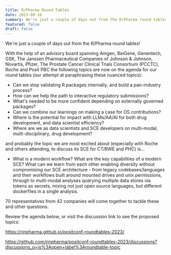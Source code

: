 ```yaml
---
title: R/Pharma Round Tables
date: 2023-09-16
summary: We're just a couple of days out from the R/Pharma round tables!
featured: false
draft: false
---
```


We're just a couple of days out from the R/Pharma round tables!

With the help of an advisory board spanning Amgen, BeiGene, Genentech, GSK, The Janssen Pharmaceutical Companies of Johnson & Johnson, Novartis, Pfizer, The Prostate Cancer Clinical Trials Consortium (PCCTC), Roche and Posit PBC the following topics are now on the agenda for our round tables (our attempt at paraphrasing these nuanced topics):

-  Can we stop validating R packages internally, and build a pan-industry process?
-  How can we help the path to interactive regulatory submissions?
-  What's needed to be more confident depending on externally governed packages?
-  Can we combine our learnings on making a case for OS contributions?
-  Where is the potential for impact with LLMs/AA/AI for both drug development, and data scientist efficiency?
-  Where are we as data scientists and SCE developers on multi-modal, multi-disciplinary, drug development?

and probably the topic we are most excited about (especially with Roche and others attending, to discuss its SCE for CT/RWE and PHC) is...

-  What is a modern workflow?  What are the key capabilities of a modern SCE?  What can we learn from each other enabling diversity without compromising our SCE architecture - from legacy codebases/languages and their workflows built around mounted drives and unix permissions, through to multi-modal analyses querying multiple data stores via tokens as secrets, mixing not just open source languages, but different dockerfiles in a single analysis.

70 representatives from 42 companies will come together to tackle these and other questions.

Review the agenda below, or visit the discussion link to see the proposed topics:

https://rinpharma.github.io/positconf-roundtables-2023/

https://github.com/rinpharma/positconf-roundtables-2023/discussions?discussions_q=is%3Aopen+label%3Aroundtable-topic


